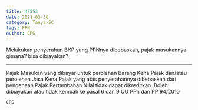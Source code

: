 ```yaml
---
title: 48553
date: 2021-03-30
category: Tanya-SC
tags: PPN
author: CRG
---
```


Melakukan penyerahan BKP yang PPNnya dibebaskan, pajak masukannya gimana? bisa dibiayakan?

---

Pajak Masukan yang dibayar untuk perolehan Barang Kena Pajak dan/atau perolehan Jasa Kena Pajak yang atas penyerahannya dibebaskan dari pengenaan Pajak Pertambahan Nilai tidak dapat dikreditkan. Boleh dibiayakan atau tidak kembali ke pasal 6 dan 9 UU PPh dan PP 94/2010

`CRG`
